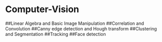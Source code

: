 # Computer-Vision
##Linear Algebra and Basic Image Manipulation
##Correlation and Convolution
##Canny edge detection and Hough transform
##Clustering and Segmentation
##Tracking
##Face detection
